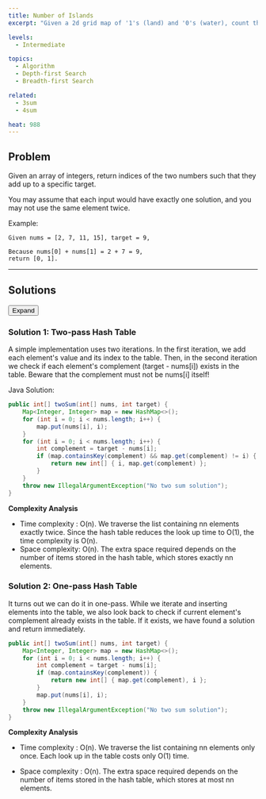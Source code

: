 ```yaml
---
title: Number of Islands
excerpt: "Given a 2d grid map of '1's (land) and '0's (water), count the number of islands. An island is surrounded by water and is formed by connecting adjacent lands horizontally or vertically. You may assume all four edges of the grid are all surrounded by water."

levels:
  - Intermediate

topics:
  - Algorithm
  - Depth-first Search
  - Breadth-first Search

related:
  - 3sum
  - 4sum

heat: 988
---
```


## Problem

Given an array of integers, return indices of the two numbers such that they add up to a specific target.

You may assume that each input would have exactly one solution, and you may not use the same element twice.

Example:

```
Given nums = [2, 7, 11, 15], target = 9,

Because nums[0] + nums[1] = 2 + 7 = 9,
return [0, 1].
```

---

## Solutions

<button class="accordion">Expand</button><div class="accordion-panel" markdown="1">

### Solution 1: Two-pass Hash Table
A simple implementation uses two iterations. In the first iteration, we add each element's value and its index to the table. Then, in the second iteration we check if each element's complement (target - nums[i]) exists in the table. Beware that the complement must not be nums[i] itself!

Java Solution:

```java
public int[] twoSum(int[] nums, int target) {
    Map<Integer, Integer> map = new HashMap<>();
    for (int i = 0; i < nums.length; i++) {
        map.put(nums[i], i);
    }
    for (int i = 0; i < nums.length; i++) {
        int complement = target - nums[i];
        if (map.containsKey(complement) && map.get(complement) != i) {
            return new int[] { i, map.get(complement) };
        }
    }
    throw new IllegalArgumentException("No two sum solution");
}
```

**Complexity Analysis**

* Time complexity : O(n). We traverse the list containing nn elements exactly twice. Since the hash table reduces the look up time to O(1), the time complexity is O(n).
* Space complexity: O(n). The extra space required depends on the number of items stored in the hash table, which stores exactly nn elements.

### Solution 2: One-pass Hash Table

It turns out we can do it in one-pass. While we iterate and inserting elements into the table, we also look back to check if current element's complement already exists in the table. If it exists, we have found a solution and return immediately.

```java
public int[] twoSum(int[] nums, int target) {
    Map<Integer, Integer> map = new HashMap<>();
    for (int i = 0; i < nums.length; i++) {
        int complement = target - nums[i];
        if (map.containsKey(complement)) {
            return new int[] { map.get(complement), i };
        }
        map.put(nums[i], i);
    }
    throw new IllegalArgumentException("No two sum solution");
}
```

**Complexity Analysis**

* Time complexity : O(n). We traverse the list containing nn elements only once. Each look up in the table costs only O(1) time.

* Space complexity : O(n). The extra space required depends on the number of items stored in the hash table, which stores at most nn elements.

</div>